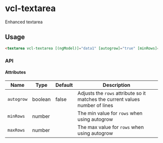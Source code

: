 # vcl-textarea

Enhanced textarea

## Usage

```html
<textarea vcl-textarea [(ngModel)]="data1" [autogrow]="true" [minRows]="5" [maxRows]="10"></textarea>
```

### API

#### Attributes

| Name                | Type        | Default            | Description
| ------------        | ----------- | ------------------ |--------------
| `autogrow`          | boolean     | false              | Adjusts the `rows` attribute so it matches the current values number of lines
| `minRows`           | number      |                    | The min value for `rows` when using autogrow
| `maxRows`           | number      |                    | The max value for `rows` when using autogrow
